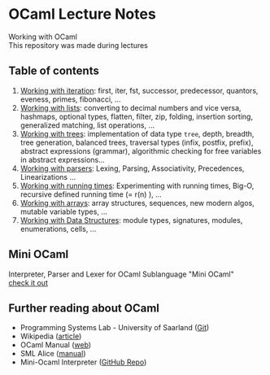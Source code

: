 # OCaml Lecture Notes

Working with OCaml  
This repository was made during lectures
## Table of contents
1. [Working with iteration](https://github.com/david-prv/ocaml/blob/main/working-with-iteration.ml): first, iter, fst, successor, predecessor, quantors, eveness, primes, fibonacci, ...
2. [Working with lists](https://github.com/david-prv/ocaml/blob/main/working-with-lists.ml): converting to decimal numbers and vice versa, hashmaps, optional types, flatten, filter, zip, folding, insertion sorting, generalized matching, list operations, ...
3. [Working with trees](https://github.com/david-prv/ocaml/blob/main/working-with-trees.ml): implementation of data type ``tree``, depth, breadth, tree generation, balanced trees, traversal types (infix, postfix, prefix), abstract expressions (grammar), algorithmic checking for free variables in abstract expressions...
4. [Working with parsers](https://github.com/david-prv/ocaml/blob/main/working-with-parsers.ml): Lexing, Parsing, Associativity, Precedences, Linearizations ...
5. [Working with running times](https://github.com/david-prv/ocaml/blob/main/working-with-running-times.ml): Experimenting with running times, Big-O, recursive defined running time (= r(n) ), ... 
6. [Working with arrays](https://github.com/david-prv/ocaml/blob/main/working-with-arrays.ml): array structures, sequences, new modern algos, mutable variable types, ...
7. [Working with Data Structures](https://github.com/david-prv/ocaml/blob/main/working-with-data-structures.ml): module types, signatures, modules, enumerations, cells, ...

## Mini OCaml
Interpreter, Parser and Lexer for OCaml Sublanguage "Mini OCaml"  
[check it out](https://github.com/david-prv/mini-ocaml)

## Further reading about OCaml
- Programming Systems Lab - University of Saarland ([Git](https://github.com/uds-psl))
- Wikipedia ([article](https://de.wikipedia.org/wiki/Objective_CAML))
- OCaml Manual ([web](https://ocaml.org/releases/4.13/htmlman/index.html))
- SML Alice ([manual](https://www.ps.uni-saarland.de/alice/manual/))
- Mini-Ocaml Interpreter ([GitHub Repo](https://github.com/david-prv/mini-ocaml))
